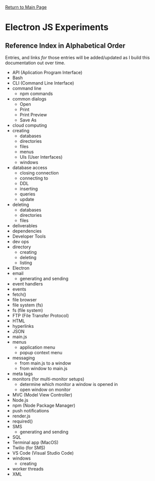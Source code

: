 [Return to Main Page](https://github.com/OrvilleChomer/electronjs-experiments)

# Electron JS Experiments
## Reference Index in Alphabetical Order

Entries, and links *for* those entries will be added/updated as I build this documentation out over time.

- API (Aplication Program Interface)
- Bash
- CLI (Command Line Interface)
- command line
  - npm commands
- common dialogs
  - Open
  - Print
  - Print Preview
  - Save As
- cloud computing
- creating
  - databases
  - directories
  - files
  - menus
  - UIs (User Interfaces)
  - windows
- database access
  - closing connection
  - connecting to
  - DDL
  - inserting
  - queries
  - update
- deleting
  - databases
  - directories
  - files
- deliverables
- dependencies 
- Developer Tools
- dev ops
- directory
  - creating
  - deleting
  - listing
- Electron
- email
  - generating and sending
- event handlers
- events
- fetch()
- file browser
- file system (fs)
- fs (file system)
- FTP (File Transfer Protocol)
- HTML
- hyperlinks
- JSON
- main.js
- menus
  - application menu
  - popup context menu
- messaging
  - from main.js to a window
  - from window to main.js
- meta tags
- monitors (for multi-monitor setups)
  - determine which monitor a window is opened in
  - open window on monitor    
- MVC (Model View Controller)
- Node.js
- npm (Node Package Manager)
- push notifications
- render.js
- required()
- SMS
  - generating and sending
- SQL
- Terminal app (MacOS)
- Twilio (for SMS)
- VS Code (Visual Studio Code)
- windows
  - creating
- worker threads
- XML
